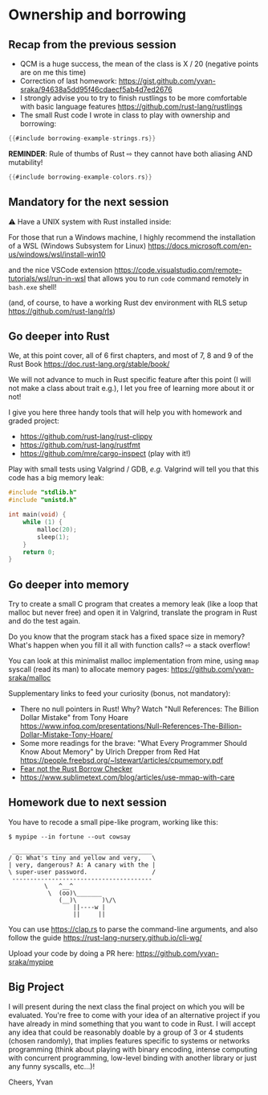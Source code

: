 Ownership and borrowing
=======================

<!-- Hello everyone,

You will find a French version of this mail below, read it carefully and enjoy a homework bit trickier than the previous time: -->

Recap from the previous session
-------------------------------

-   QCM is a huge success, the mean of the class is X / 20 (negative
    points are on me this time)
-   Correction of last homework:
    <https://gist.github.com/yvan-sraka/94638a5dd95f46cdaecf5ab4d7ed2676>
-   I strongly advise you to try to finish rustlings to be more
    comfortable with basic language features
    <https://github.com/rust-lang/rustlings>
-   The small Rust code I wrote in class to play with ownership and
    borrowing:

```rust
{{#include borrowing-example-strings.rs}}
```

**REMINDER**: Rule of thumbs of Rust ⇨ they cannot have both aliasing
AND mutability!

```rust
{{#include borrowing-example-colors.rs}}
```

Mandatory for the next session
------------------------------

⚠️ Have a UNIX system with Rust installed inside:

For those that run a Windows machine, I highly recommend the
installation of a WSL (Windows Subsystem for Linux)
<https://docs.microsoft.com/en-us/windows/wsl/install-win10>

and the nice VSCode extension
<https://code.visualstudio.com/remote-tutorials/wsl/run-in-wsl> that
allows you to run `code` command remotely in `bash.exe` shell!

(and, of course, to have a working Rust dev environment with RLS setup
<https://github.com/rust-lang/rls>)

Go deeper into Rust
-------------------

We, at this point cover, all of 6 first chapters, and most of 7, 8 and 9
of the Rust Book <https://doc.rust-lang.org/stable/book/>

We will not advance to much in Rust specific feature after this point (I
will not make a class about trait e.g.), I let you free of learning more
about it or not!

I give you here three handy tools that will help you with homework and
graded project:

-   <https://github.com/rust-lang/rust-clippy>
-   <https://github.com/rust-lang/rustfmt>
-   <https://github.com/mre/cargo-inspect> (play with it!)

Play with small tests using Valgrind / GDB, *e.g.* Valgrind will tell
you that this code has a big memory leak:

```c
#include "stdlib.h"
#include "unistd.h"

int main(void) {
    while (1) {
        malloc(20);
        sleep(1);
    }
    return 0;
}
```

Go deeper into memory
---------------------

Try to create a small C program that creates a memory leak (like a loop
that malloc but never free) and open it in Valgrind, translate the
program in Rust and do the test again.

Do you know that the program stack has a fixed space size in memory?
What's happen when you fill it all with function calls? ⇨ a stack
overflow!

You can look at this minimalist malloc implementation from mine, using
`mmap` syscall (read its man) to allocate memory pages:
<https://github.com/yvan-sraka/malloc>

Supplementary links to feed your curiosity (bonus, not mandatory):

-   There no null pointers in Rust! Why? Watch "Null References: The
    Billion Dollar Mistake" from Tony Hoare
    <https://www.infoq.com/presentations/Null-References-The-Billion-Dollar-Mistake-Tony-Hoare/>
-   Some more readings for the brave: "What Every Programmer Should Know
    About Memory" by Ulrich Drepper from Red Hat
    <https://people.freebsd.org/~lstewart/articles/cpumemory.pdf>
-   [Fear not the Rust Borrow
    Checker](http://www.squidarth.com/rc/rust/2018/05/31/rust-borrowing-and-ownership.html)
-   <https://www.sublimetext.com/blog/articles/use-mmap-with-care>

Homework due to next session
----------------------------

You have to recode a small pipe-like program, working like this:

    $ mypipe --in fortune --out cowsay

     _______________________________________
    / Q: What's tiny and yellow and very,   \
    | very, dangerous? A: A canary with the |
    \ super-user password.                  /
     ---------------------------------------
              \   ^__^
               \  (oo)\_______
                  (__)\       )\/\
                      ||----w |
                      ||     ||

You can use <https://clap.rs> to parse the command-line arguments, and
also follow the guide <https://rust-lang-nursery.github.io/cli-wg/>

Upload your code by doing a PR here:
<https://github.com/yvan-sraka/mypipe>

Big Project
-----------

I will present during the next class the final project on which you will
be evaluated. You're free to come with your idea of an alternative
project if you have already in mind something that you want to code in
Rust. I will accept any idea that could be reasonably doable by a group
of 3 or 4 students (chosen randomly), that implies features specific to
systems or networks programming (think about playing with binary
encoding, intense computing with concurrent programming, low-level
binding with another library or just any funny syscalls, etc...)!

Cheers, Yvan

<!--

Bonjour à tous!

L'anglais ce n'est pas votre truc, je ne vous en veux pas :)

## Récapitulatif de la session précédente

- Le QCM est un énorme succès, la moyenne de la classe est de X / 20 (les points négatifs sont pour moi cette fois)
- Correction du dernier devoir maison : <https://gist.github.com/yvan-sraka/94638a5dd95f46cdaecf5ab4d7ed2676>
- Je vous conseille vivement d'essayer de finir les exercices « rustlings » pour être plus à l'aise avec les fonctionnalités de base du langage <https://github.com/rust-lang/rustlings>
- Le petit code Rust que j'ai écrit en classe pour jouer avec les concepts d'« ownership » et de « borrowing » :

```rust
{{#include borrowing-example-strings.rs}}
```
**RAPPEL:** règle d'or de Rust ⇨ il ne peut pas avoir à la fois de l'aliasing ET de la mutabilité!

```rust
{{#include borrowing-example-colors.rs}}
```

> **N.B.** <https://blog.guillaume-gomez.fr/Rust> donne des bonnes explications (en français) du modèle mémoire de Rust !

## Obligatoire pour la prochaine session

⚠️ Avoir un système UNIX avec Rust installé dessus :

Pour ceux qui exécutent une machine Windows, je recommande vivement l'installation d'un WSL (Sous-système Windows pour Linux) <https://docs.microsoft.com/en-us/windows/wsl/install-win10>

et de l'extension VSCode qui va bien <https://code.visualstudio.com/remote-tutorials/wsl/run-in-wsl> qui vous permet d'exécuter la commande `code` à distance dans un shell `bash.exe`!

(et, bien sûr, d'avoir un environnement de développement Rust fonctionnel avec RLS activé <https://github.com/rust-lang/rls>)

## Aller plus loin dans Rust

Nous avons couvert jusqu'à présent les 6 premiers chapitres et la plupart des 7, 8 et 9 du Rust Book <https://doc.rust-lang.org/stable/book/>

Nous n'avancerons pas beaucoup dans les fonctionnalités spécifiques de Rust à partir de maintenant (je ne ferai, par exemple, pas de cours sur les traits), je vous laisse libre d'en apprendre davantage sur le sujet ou pas!

Je vous donne ici trois outils pratiques qui vous aideront avec vos devoirs et votre projet noté:
- <https://github.com/rust-lang/rust-clippy>
- <https://github.com/rust-lang/rustfmt>
- <https://github.com/mre/cargo-inspect> (jouez avec !)

Jouez avec de petits tests en utilisant Valgrind / GDB, _ex :_ Valgrind va vous dire que ce programme à une grosse fuite mémoire :

```c
#include "stdlib.h"
#include "unistd.h"

int main(void) {
    while (1) {
        malloc(20);
        sleep(1);
    }
    return 0;
}
```

## Aller plus loin dans la mémoire

Essayez de créer un petit programme en C qui crée une fuite de mémoire (comme une boucle qui « malloc » mais qui ne « free » jamais) et ouvrez-le dans Valgrind, traduisez le programme en Rust et refaites le test.

Savez-vous que la pile d'un programme a une taille fixe dans l'espace mémoire ? Que se passe-t-il lorsque vous dépassez l'espace disponible avec trop d'appels de fonction ? ⇨ « stack overflow » !

Vous pouvez regarder cette implémentation malloc minimaliste, basé sur l'appel système mmap (lisez son manuel) pour allouer des pages de mémoire : <https://github.com/yvan-sraka/malloc>

Quelques liens supplémentaires pour nourrir votre curiosité (en bonus, non obligatoire):

- Il n'y a pas de pointeurs « null » dans Rust! Pourquoi? Regardez "Null References: The Billion Dollar Mistake" de Tony Hoare <https://www.infoq.com/presentations/Null-References-The-Billion-Dollar-Mistake-Tony-Hoare/>
- Quelques lectures supplémentaires pour les plus courageux: "What Every Programmer Should Know About Memory" de Ulrich Drepper chez Red Hat <https://people.freebsd.org/~lstewart/articles/cpumemory.pdf>
- [Fear not the Rust Borrow Checker](http://www.squidarth.com/rc/rust/2018/05/31/rust-borrowing-and-ownership.html)
- <https://www.sublimetext.com/blog/articles/use-mmap-with-care>

## Devoirs maison pour la prochaine session

Vous devez recoder un petit programme qui fonctionne comme pipe | et s'appelle comme ceci:

```
$ mypipe --in fortune --out cowsay
```

```
 _______________________________________
/ Q: What's tiny and yellow and very,   \
| very, dangerous? A: A canary with the |
\ super-user password.                  /
 ---------------------------------------
          \   ^__^
           \  (oo)\_______
              (__)\       )\/\
                  ||----w |
                  ||     ||
```

Vous pouvez utiliser <https://clap.rs> pour parser les arguments de la ligne de commande, également vous aider du guide <https://rust-lang-nursery.github.io/cli-wg/>

Soumettez votre code en faisant une PR ici: <https://github.com/yvan-sraka/mypipe>

## Projet final

Lors du prochain cours, je présenterai le projet final sur lequel vous serez évalué. Vous êtes libre de proposer des idées de projets alternatifs si vous avez déjà en tête quelque chose que vous souhaitez coder dans Rust. J'accepterai toute idée raisonnablement réalisable par un groupe de 3 ou 4 étudiants (choisis au hasard), qui implique des fonctionnalités spécifiques à la programmation système ou réseau (pensez à jouer avec un encodage binaire, des programmes concurrents qui font des calculs, de l'interopérabilité bas niveau avec une autre bibliothèque ou des appels systèmes, etc ...)!

Amitiés, Yvan

-->